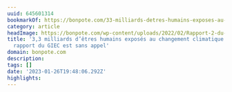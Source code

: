 ```yaml
---
uuid: 645601314
bookmarkOf: https://bonpote.com/33-milliards-detres-humains-exposes-au-changement-climatique-le-nouveau-rapport-du-giec-est-sans-appel/
category: article
headImage: https://bonpote.com/wp-content/uploads/2022/02/Rapport-2-du-GIEC.jpg
title: '3,3 milliards d’êtres humains exposés au changement climatique : le nouveau
  rapport du GIEC est sans appel'
domain: bonpote.com
description: 
tags: []
date: '2023-01-26T19:48:06.292Z'
highlights: 
---
```




